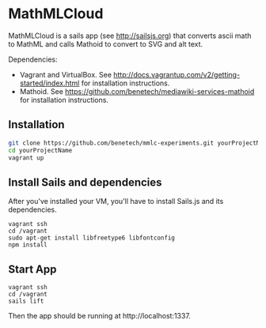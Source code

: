 MathMLCloud
=========

MathMLCloud is a sails app (see http://sailsjs.org) that converts ascii math to MathML and calls Mathoid to convert to SVG and 
alt text.

Dependencies:

  - Vagrant and VirtualBox. See http://docs.vagrantup.com/v2/getting-started/index.html for installation instructions.
  - Mathoid. See https://github.com/benetech/mediawiki-services-mathoid for installation instructions.

Installation
--------------

```sh
git clone https://github.com/benetech/mmlc-experiments.git yourProjectName
cd yourProjectName
vagrant up
```

Install Sails and dependencies
------------------------------

After you've installed your VM, you'll have to install Sails.js and its dependencies.

```
vagrant ssh 
cd /vagrant
sudo apt-get install libfreetype6 libfontconfig
npm install
```

Start App
----------
```
vagrant ssh 
cd /vagrant
sails lift
```


Then the app should be running at http://localhost:1337.
